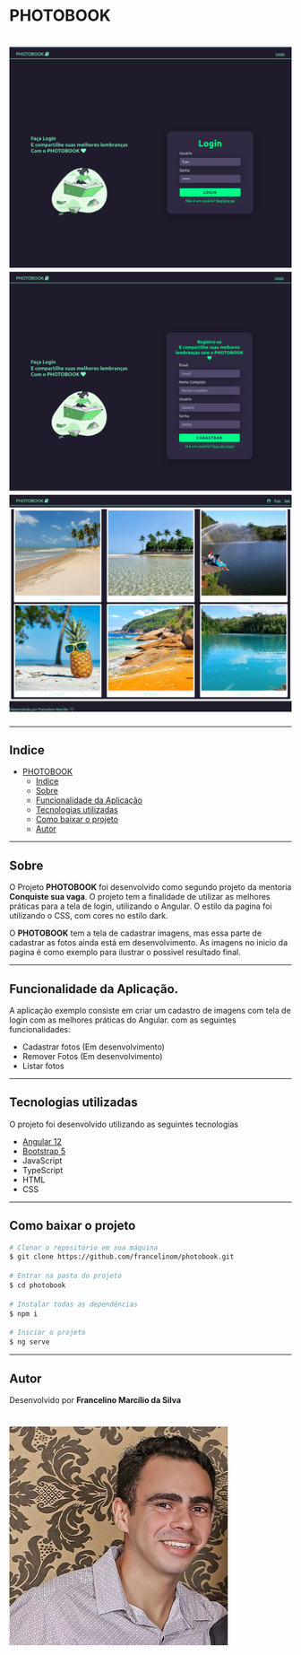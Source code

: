# PHOTOBOOK

<h1>
  <img src="src/assets/img/tela_login.png">
  <img src="src/assets/img/tela_cadastro.png">
  <img src="src/assets/img/tela_fotos.png">
</h1>

---

## Indice

- [PHOTOBOOK](#photobook)
  - [Indice](#indice)
  - [Sobre](#sobre)
  - [Funcionalidade da Aplicação](#funcionalidade-da-aplicação)
  - [Tecnologias utilizadas](#tecnologias-utilizadas)
  - [Como baixar o projeto](#como-baixar-o-projeto)
  - [Autor](#autor)
  
---

## Sobre 

O Projeto **PHOTOBOOK** foi desenvolvido como segundo projeto da mentoria **Conquiste sua vaga**. O projeto tem a finalidade de utilizar as melhores práticas para a tela de login, utilizando o Angular. O estilo da pagina foi utilizando o CSS, com cores no estilo dark. 

O **PHOTOBOOK** tem a tela de cadastrar imagens, mas essa parte de cadastrar as fotos ainda está em desenvolvimento. As imagens no inicio da pagina é como exemplo para ilustrar o possivel resultado final.


---

## Funcionalidade da Aplicação.

A aplicação exemplo consiste em criar um cadastro de imagens com tela de login com as melhores práticas do Angular.
com as seguintes funcionalidades:
- Cadastrar fotos (Em desenvolvimento)
- Remover Fotos (Em desenvolvimento)
- Listar fotos

---
## Tecnologias utilizadas 

O projeto foi desenvolvido utilizando as seguintes tecnologias
- [Angular 12](https://angular.io/)
- [Bootstrap 5](https://getbootstrap.com/docs/5.0/getting-started/introduction/)
- JavaScript
- TypeScript
- HTML
- CSS

---

## Como baixar o projeto

```bash
# Clonar o repositório em sua máquina 
$ git clone https://github.com/francelinom/photobook.git

# Entrar na pasta do projeto 
$ cd photobook

# Instalar todas as dependências 
$ npm i

# Iniciar o projeto 
$ ng serve
```
---
## Autor

Desenvolvido por **Francelino Marcílio da Silva** 
<h1>
  <img src="src/assets/img/eu.jpeg">
</h1>
